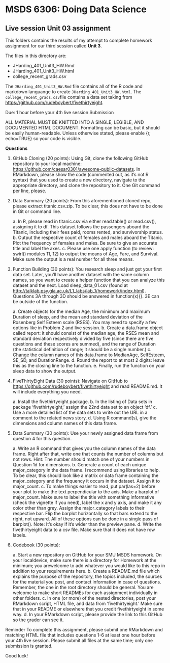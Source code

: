 # MSDS 6306: Doing Data Science
## Live session Unit 03 assignment

This folders contains the results of my attempt to complete homework assignment for our third session called **Unit 3**.  

The files in this directory are: 
-  JHarding_401_Unit3_HW.Rmd
- JHarding_401_Unit3_HW.html
- college_recent_grads.csv

The `JHarding_401_Unit3_HW.Rmd` file contains all of the R code and markdown languange to create `JHarding_401_Unit3_HW.html`.  The `college_recent_grads.csv`file contains a data set taking from https://github.com/rudeboybert/fivethirtyeight.  

Due: 1 hour before your 4th live session
Submission

ALL MATERIAL MUST BE KNITTED INTO A SINGLE, LEGIBLE, AND
DOCUMENTED HTML DOCUMENT. Formatting can be basic, but it should be easily human-readable. Unless otherwise stated, please enable {r, echo=TRUE} so your code is visible.

**Questions**

1.  GitHub Cloning (20 points): Using Git, clone the following GitHub repository to your local machine: https://github.com/caesar0301/awesome-public-datasets. In RMarkdown, please show the code (commented out, as it’s not R syntax) that you used to create a new directory, navigate to the appropriate directory, and clone the repository to it. One Git command per line, please.

2. Data Summary (20 points): From this aforementioned cloned repo, please extract titanic.csv.zip. To be clear, this does not have to be done in Git or command line.
	
	a. In R, please read in titanic.csv via either read.table() or read.csv(), assigning it to df. This dataset follows the passengers aboard the Titanic, including their fees paid, rooms rented, and survivorship status.
	b. Output the respective count of females and males aboard the Titanic. Plot the frequency of females and males. Be sure to give an accurate title and label the axes. 
	c. Please use one apply function (to review: swirl() modules 11, 12) to output the means of Age, Fare, and Survival. Make sure the output is a real number for all three means.

3. Function Building (30 points): You research sleep and just got your first data set. Later, you’ll have another dataset with the same column names, so you want to create a helper function that you can analyze this dataset and the next. Load sleep_data_01.csv (found at http://talklab.psy.gla.ac.uk/L1_labs/lab_1/homework/index.html). Questions 3A through 3D should be answered in function(x){}. 3E can be outside of the function.

	a. Create objects for the median Age, the minimum and maximum Duration of sleep, and the mean and standard deviation of the Rosenberg Self Esteem scale (RSES). You may need to specify a few options like in Problem 2 and live session. 
	b. Create a data.frame object called report: it should consist of the median age, the RSES mean and standard deviation respectively divided by five (since there are five questions and these scores are summed), and the range of Duration (the statistical definition of range; it should be a single number.)
	c. Change the column names of this data.frame to MedianAge, SelfEsteem, SE_SD, and DurationRange.
	d. Round the report to at most 2 digits: leave this as the closing line to the function.
	e. Finally, run the function on your sleep data to show the output.

4. FiveThirtyEight Data (30 points): Navigate on GitHub to https://github.com/rudeboybert/fivethirtyeight and read README.md. It will include everything you need.

	a. Install the fivethirtyeight package.
	b. In the listing of Data sets in package ‘fivethirtyeight,’ assign the 22nd data set to an object ‘df.’
	c. Use a more detailed list of the data sets to write out the URL in a comment to the related news story.
	d. Using R command(s), give the dimensions and column names of this data frame.

5. Data Summary (30 points): Use your newly assigned data frame from question 4 for this question.

	a. Write an R command that gives you the column names of the data frame. Right after that, write one that counts the number of columns but not rows. Hint: The number should match one of your numbers in Question 1d for dimensions.
	b. Generate a count of each unique major_category in the data frame. I recommend using libraries to help. To be clear, this should look like a matrix or data frame containing the major_category and the frequency it occurs in the dataset. Assign it to major_count.
	c. To make things easier to read, put par(las=2) before your plot to make the text perpendicular to the axis. Make a barplot of major_count. Make sure to label the title with something informative (check the vignette if you need), label the x and y axis, and make it any color other than grey. Assign the major_category labels to their respective bar. Flip the barplot horizontally so that bars extend to the right, not upward. All of these options can be done in a single pass of barplot(). Note: It’s okay if it’s wider than the preview pane.
	d. Write the fivethirtyeight data to a csv file. Make sure that it does not have row labels.

6. Codebook (30 points):
	
	a. Start a new repository on GitHub for your SMU MSDS homework. On your localdevice, make sure there is a directory for Homework at the minimum; you arewelcome to add whatever you would like to this repo in addition to your requirements here.
	b. Create a README.md file which explains the purpose of the repository, the topics included, the sources for the material you post, and contact information in case of questions. Remember, the one in the root directory should be general. You are welcome to make short READMEs for each assignment individually in other folders.
	c. In one (or more) of the nested directories, post your RMarkdown script, HTML file, and data from ‘fivethirtyeight.’ Make sure that in your README or elsewhere that you credit fivethirtyeight in some way. 
	d. In your RMarkdown script, please provide the link to this GitHub so the grader can see it.
 
Reminder
To complete this assignment, please submit one RMarkdown and matching HTML file that includes questions 1-6 at  least one hour before your 4th live session. Please submit all files at the same time; only one submission is granted.

Good luck!